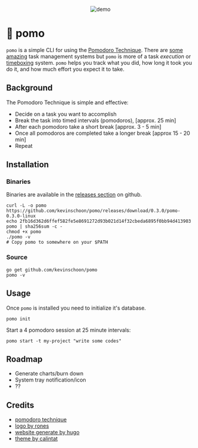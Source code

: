 <p align="center"><img src="https://raw.githubusercontent.com/kevinschoon/pomo/master/www/static/demo.gif" alt="demo"/></p>

# 🍅 pomo

`pomo` is a simple CLI for using the [Pomodoro Technique](https://en.wikipedia.org/wiki/Pomodoro_Technique). There are [some](https://taskwarrior.org/) [amazing](https://todoist.com/) task management systems but `pomo` is more of a task *execution* or [timeboxing](https://en.wikipedia.org/wiki/Timeboxing) system. `pomo` helps you track what you did, how long it took you do it, and how much effort you expect it to take.

## Background

The Pomodoro Technique is simple and effective:

  * Decide on a task you want to accomplish
  * Break the task into timed intervals (pomodoros), [approx. 25 min]
  * After each pomodoro take a short break [approx. 3 - 5 min]
  * Once all pomodoros are completed take a longer break [approx 15 - 20 min]
  * Repeat

## Installation

### Binaries

Binaries are available in the [releases section](https://github.com/kevinschoon/pomo/releases) on github.

```
curl -L -o pomo https://github.com/kevinschoon/pomo/releases/download/0.3.0/pomo-0.3.0-linux 
echo 2fb16d362d6ffef582fe5e8691272d93b021d14f32cbeda6895f0bb94d413903 pomo | sha256sum -c -
chmod +x pomo
./pomo -v
# Copy pomo to somewhere on your $PATH
```

### Source

 ```
 go get github.com/kevinschoon/pomo
 pomo -v
 ```

## Usage

Once `pomo` is installed you need to initialize it's database.

```
pomo init
```

Start a 4 pomodoro session at 25 minute intervals:
```
pomo start -t my-project "write some codes"
```

## Roadmap

  * Generate charts/burn down
  * System tray notification/icon
  * ??

## Credits

 * [pomodoro technique](https://cirillocompany.de/pages/pomodoro-technique/book/)
 * [logo by rones](https://openclipart.org/detail/262421/tomato-by-rones)
 * [website generate by hugo](http://gohugo.io/)
 * [theme by calintat](https://github.com/calintat/minimal)

